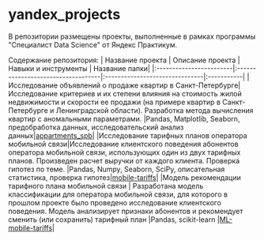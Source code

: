 # yandex_projects
В репозитории размещены проекты, выполненные в рамках программы "Специалист Data Science" от Яндекс Практикум. 

Содержание репозитория:
|     Название проекта    |          Описание проекта          |   Навыки и инструменты  | Название папки|
|:------------------------|:-----------------------------------|:-------------------------------|:-----------|
|Исследование объявлений о продаже квартир в Санкт-Петербурге|Исследование критериев и их степени влияния на стоимость жилой недвижимости и скорости ее продажи (на примере квартир в Санкт-Петербурге и Ленинградской области). Разработка метода вычисления квартир с аномальными параметрами. |Pandas, Matplotlib, Seaborn, предобработка данных, исследовательский анализ данных|[appartments_spb](https://github.com/AnnaTarassyuk/yandex_projects/tree/main/appartments_spb)|
|Исследование тарифных планов оператора мобильной связи|Исследование клиентского поведения абонентов оператора мобильной связи, использующих один из двух тарифных планов. Произведен расчет выручки от каждого клиента. Проверка гипотез по теме. |Pandas, Numpy, Seaborn, SciPy, описательная статистика, проверка гипотез|[mobile-tariffs](https://github.com/AnnaTarassyuk/yandex_projects/tree/main/mobile-tariffs)|
|Модель рекомендации тарифного плана мобильной связи | Разработана модель классификации для оператора мобильной связи, для которого в прошлом проекте было проведено исследование клиентского поведения. Модель анализирует признаки абонентов и рекомендует сменить (или сохранить) тарифный план |Pandas, scikit-learn |[ML-mobile-tariffs](https://github.com/AnnaTarassyuk/yandex_projects/blob/main/ML-mobile-tariffs/ML-mobile-tariffs.ipynb)| 
